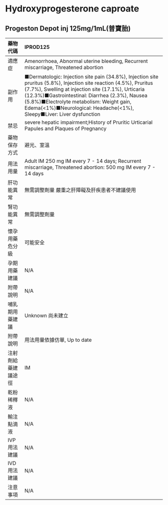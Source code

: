 # Hydroxyprogesterone caproate

## Progeston Depot inj 125mg/1mL(普寶胎)

| 藥物代碼           | IPROD125                                                                                                                                                                                                                                                                                                                                                                      |
|:-------------------|:------------------------------------------------------------------------------------------------------------------------------------------------------------------------------------------------------------------------------------------------------------------------------------------------------------------------------------------------------------------------------|
| 適應症             | Amenorrhoea, Abnormal uterine bleeding, Recurrent miscarriage,  Threatened abortion                                                                                                                                                                                                                                                                                           |
| 副作用             | ■Dermatologic: Injection site pain (34.8%), Injection site pruritus (5.8%), Injection site reaction (4.5%), Pruritus                              (7.7%), Swelling at injection site (17.1%), Urticaria (12.3%)■Gastrointestinal: Diarrhea (2.3%), Nausea (5.8%)■Electrolyte metabolism: Weight gain, Edema(<1%)■Neurological: Headache(<1%), Sleepy■Liver: Liver dysfunction |
| 禁忌               | severe hepatic impairment;History of Pruritic Urticarial Papules and Plaques of Pregnancy                                                                                                                                                                                                                                                                                     |
| 藥物保存方式       | 避光、室溫                                                                                                                                                                                                                                                                                                                                                                    |
| 用法用量           | Adult IM 250 mg IM every 7 - 14 days; Recurrent miscarriage, Threatened abortion: 500 mg IM every 7 - 14 days                                                                                                                                                                                                                                                                 |
| 肝功能異常         | 無需調整劑量  嚴重之肝障礙及肝疾患者不建議使用                                                                                                                                                                                                                                                                                                                                |
| 腎功能異常         | 無需調整劑量                                                                                                                                                                                                                                                                                                                                                                  |
| 懷孕用藥危分級     | 可能安全                                                                                                                                                                                                                                                                                                                                                                      |
| 孕期用藥建議       | N/A                                                                                                                                                                                                                                                                                                                                                                           |
| 附帶說明           | N/A                                                                                                                                                                                                                                                                                                                                                                           |
| 哺乳期用藥建議     | Unknown 尚未建立                                                                                                                                                                                                                                                                                                                                                              |
| 附帶說明           | 用法用量依據仿單, Up to date                                                                                                                                                                                                                                                                                                                                                  |
| 注射劑給藥建議途徑 | IM                                                                                                                                                                                                                                                                                                                                                                            |
| 乾粉稀釋液         | N/A                                                                                                                                                                                                                                                                                                                                                                           |
| 輸注點滴液         | N/A                                                                                                                                                                                                                                                                                                                                                                           |
| IVP 用法建議       | N/A                                                                                                                                                                                                                                                                                                                                                                           |
| IVD 用法建議       | N/A                                                                                                                                                                                                                                                                                                                                                                           |
| 注意事項           | N/A                                                                                                                                                                                                                                                                                                                                                                           |

